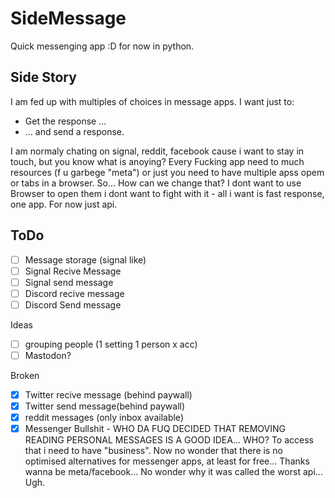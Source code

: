 # SideMessage
Quick messenging app :D for now in python.


## Side Story
I am fed up with multiples of choices in message apps. I want just to:
- Get the response ...  
- ... and send a response. 

I am normaly chating on signal, reddit, facebook cause i want to stay in touch, but you know what is anoying? 
Every Fucking app need to much resources (f u garbege "meta") or just you need to have multiple apss opem or tabs in a browser. So... How can we change that?
I dont want to use Browser to open them i dont want to fight with it - all i want is fast response, one app. For now just api.

## ToDo
- [ ] Message storage (signal like)
- [ ] Signal Recive Message
- [ ] Signal send message
- [ ] Discord recive message
- [ ] Discord Send message

Ideas 
- [ ] grouping people (1 setting 1 person x acc)
- [ ] Mastodon?

Broken
- [x] Twitter recive message (behind paywall)
- [x] Twitter send message(behind paywall)
- [x] reddit messages (only inbox available)
- [x] Messenger Bullshit - WHO DA FUQ DECIDED THAT REMOVING READING PERSONAL MESSAGES IS A GOOD IDEA... WHO? To access that i need to have "business". Now no wonder that there is no optimised alternatives for messenger apps, at least for free... Thanks wanna be meta/facebook... No wonder why it was called the worst api... Ugh.
